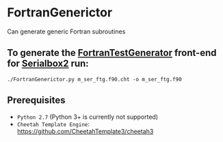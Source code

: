 # FortranGenerictor

Can generate generic Fortran subroutines

## To generate the [FortranTestGenerator](https://github.com/fortesg/fortrantestgenerator) front-end for [Serialbox2](https://github.com/eth-cscs/serialbox2) run:

```
./FortranGenerictor.py m_ser_ftg.f90.cht -o m_ser_ftg.f90
```

## Prerequisites 

* `Python 2.7` (Python 3+ is currently not supported)
* `Cheetah Template Engine`: https://github.com/CheetahTemplate3/cheetah3
